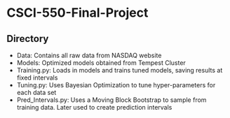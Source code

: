 # CSCI-550-Final-Project

## Directory
- Data: Contains all raw data from NASDAQ website
- Models: Optimized models obtained from Tempest Cluster
- Training.py: Loads in models and trains tuned models, saving results at fixed intervals
- Tuning.py: Uses Bayesian Optimization to tune hyper-parameters for each data set
- Pred_Intervals.py: Uses a Moving Block Bootstrap to sample from training data. Later used to create prediction intervals